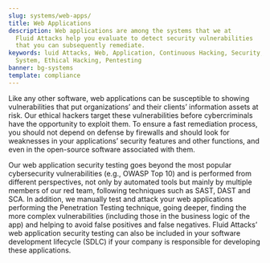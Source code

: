 ```yaml
---
slug: systems/web-apps/
title: Web Applications
description: Web applications are among the systems that we at
  Fluid Attacks help you evaluate to detect security vulnerabilities
  that you can subsequently remediate.
keywords: luid Attacks, Web, Application, Continuous Hacking, Security,
  System, Ethical Hacking, Pentesting
banner: bg-systems
template: compliance
---
```


<div class="paragraph fw3 f3 lh-2">

Like any other software, web applications can be susceptible to showing
vulnerabilities that put organizations’ and their clients’ information
assets at risk. Our ethical hackers target these vulnerabilities before
cybercriminals have the opportunity to exploit them. To ensure a fast
remediation process, you should not depend on defense by firewalls and
should look for weaknesses in your applications’ security features and
other functions, and even in the open-source software associated with
them.

</div>

<div class="paragraph fw3 f3 lh-2">

Our web application security testing goes beyond the most popular
cybersecurity vulnerabilities (e.g., OWASP Top 10) and is performed from
different perspectives, not only by automated tools but mainly by
multiple members of our red team, following techniques such as SAST,
DAST and SCA. In addition, we manually test and attack your web
applications performing the Penetration Testing technique, going deeper,
finding the more complex vulnerabilities (including those in the
business logic of the app) and helping to avoid false positives and
false negatives. Fluid Attacks’ web application security testing can
also be included in your software development lifecycle (SDLC) if your
company is responsible for developing these applications.

</div>
